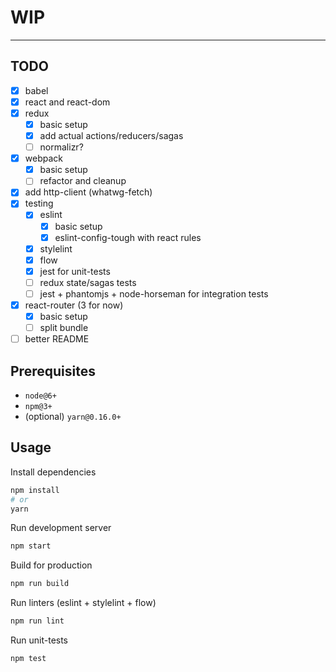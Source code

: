 # WIP
___

## TODO

- [x] babel
- [x] react and react-dom
- [x] redux
  - [x] basic setup
  - [x] add actual actions/reducers/sagas
  - [ ] normalizr?
- [x] webpack
  - [x] basic setup
  - [ ] refactor and cleanup
- [x] add http-client (whatwg-fetch)
- [x] testing
  - [x] eslint
    - [x] basic setup
    - [x] eslint-config-tough with react rules
  - [x] stylelint
  - [x] flow
  - [x] jest for unit-tests
  - [ ] redux state/sagas tests
  - [ ] jest + phantomjs + node-horseman for integration tests
- [x] react-router (3 for now)
  - [x] basic setup
  - [ ] split bundle
- [ ] better README

## Prerequisites

- `node@6+`
- `npm@3+`
- (optional) `yarn@0.16.0+`

## Usage

Install dependencies

```sh
npm install
# or
yarn
```

Run development server

```sh
npm start
```

Build for production

```sh
npm run build
```

Run linters (eslint + stylelint + flow)

```sh
npm run lint
```

Run unit-tests

```sh
npm test
```
